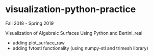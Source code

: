 # visualization-python-practice
Fall 2018 - Spring 2019

Visualization of Algebraic Surfaces Using Python and Bertini_real
- adding plot_surface_raw
- adding fvtostl functionality (using numpy-stl and trimesh library)
